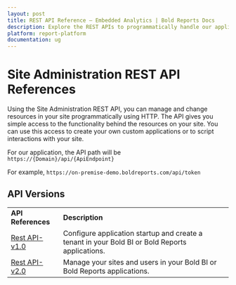 ```yaml
---
layout: post
title: REST API Reference – Embedded Analytics | Bold Reports Docs
description: Explore the REST APIs to programmatically handle our application server operations. It lets you access the functionality behind the resources on your site.
platform: report-platform
documentation: ug
---
```


# Site Administration REST API References

Using the Site Administration REST API, you can manage and change resources in your site programmatically using HTTP. The API gives you simple access to the functionality behind the resources on your site. You can use this access to create your own custom applications or to script interactions with your site.

For our application, the API path will be `https://{Domain}/api/{ApiEndpoint}`

For example, `https://on-premise-demo.boldreports.com/api/token`

## API Versions

<table>
<tr>
    <td>
       <span style="font-weight:bold">API References</span>
    </td>
    <td>
        <span style="font-weight:bold">Description</span>
     </td>
  </tr>
  <tr>
    <td>
        <a href="https://help.boldreports.com/enterprise-reporting/rest-api-reference/site-administration/v1.0/">Rest API-v1.0</a>
    </td>
    <td>
        Configure application startup and create a tenant in your Bold BI or Bold Reports applications.
     </td>
  </tr>
  <tr>
    <td>
        <a href="https://help.boldreports.com/enterprise-reporting/rest-api-reference/site-administration/v2.0/">Rest API-v2.0</a>
    </td>
    <td>
        Manage your sites and users in your Bold BI or Bold Reports applications.
     </td>
  </tr>
</table>